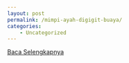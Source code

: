 ```yaml
---
layout: post
permalink: /mimpi-ayah-digigit-buaya/
categories:
    - Uncategorized
---
```


[Baca Selengkapnya](/05)
